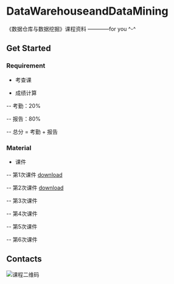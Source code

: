 # DataWarehouseandDataMining
《数据仓库与数据挖掘》课程资料     ————for you ^-^

## Get Started

### Requirement

- 考查课

- 成绩计算

-- 考勤：20%

-- 报告：80%

-- 总分 = 考勤 + 报告

### Material

- 课件

-- 第1次课件 [download](https://ren98feng.github.io/attachments/DWDM-20200912a.pdf)

-- 第2次课件 [download](https://ren98feng.github.io/attachments/DWDM-20200912b.pdf)

-- 第3次课件

-- 第4次课件

-- 第5次课件

-- 第6次课件

## Contacts

![课程二维码](https://ren98feng.github.io/attachments/link.png)
